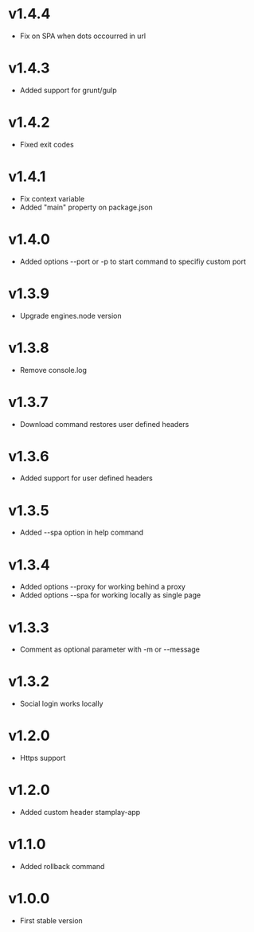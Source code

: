 # v1.4.4
- Fix on SPA when dots occourred in url

# v1.4.3
- Added support for grunt/gulp

# v1.4.2
- Fixed exit codes

# v1.4.1
- Fix context variable
- Added "main" property on package.json

# v1.4.0
- Added options --port or -p to start command to specifiy custom port

# v1.3.9
- Upgrade engines.node version

# v1.3.8
- Remove console.log

# v1.3.7
- Download command restores user defined headers

# v1.3.6
- Added support for user defined headers

# v1.3.5
- Added --spa option in help command

# v1.3.4
- Added options --proxy for working behind a proxy
- Added options --spa for working locally as single page

# v1.3.3
- Comment as optional parameter with -m or --message

# v1.3.2
- Social login works locally 

# v1.2.0
- Https support

# v1.2.0
- Added custom header stamplay-app

# v1.1.0
- Added rollback command

# v1.0.0
- First stable version
